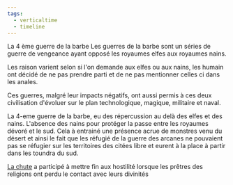 ```yaml
---
tags:
  - verticaltime
  - timeline
---
```

<span 
	  class='ob-timelines' 
	  data-date='-50-00-00-00' 
	  data-title='La 4 ème guerre de la barbe [-50 - 60]' 
	  data-class='orange' 
	  data-img = 'Timeline Example/Timeline_2.jpg' 
	  data-type='range' 
	  data-end='60-00-00-00'> 
	  La 4 ème guerre de la barbe 
	  </span>
Les guerres de la barbe sont un séries de guerre de vengeance ayant opposé les royaumes elfes aux royaumes nains.

Les raison varient selon si l'on demande aux elfes ou aux nains, les humain ont décidé de ne pas prendre parti et de ne pas mentionner celles ci dans les anales.

Ces guerres, malgré leur impacts négatifs, ont aussi permis à ces deux civilisation d'évoluer sur le plan technologique, magique, militaire et naval.

La 4-eme guerre de la barbe, eu des répercussion au delà des elfes et des nains. L'absence des nains pour protéger la passe entre les royaumes dévoré et le sud. Cela à entrainé une présence acrue de monstres venu du désert et ainsi le fait que les réfugié de la guerre des arcanes ne pouvaient pas se réfugier sur les territoires des citées libre et eurent à la place à partir dans les toundra du sud.

[La chute](La%20chute.md) a participé à mettre fin aux hostilité lorsque les prêtres des religions ont perdu le contact avec leurs divinités
